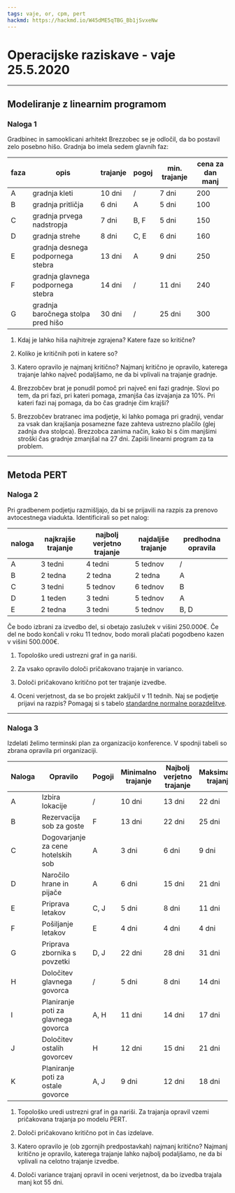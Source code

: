 ```yaml
---
tags: vaje, or, cpm, pert
hackmd: https://hackmd.io/W45dME5qTBG_Bb1jSvxeNw
---
```

# Operacijske raziskave - vaje 25.5.2020

---

## Modeliranje z linearnim programom

### Naloga 1

Gradbinec in samooklicani arhitekt Brezzobec se je odločil, da bo postavil zelo posebno hišo. Gradnja bo imela sedem glavnih faz:

| faza | opis | trajanje | pogoj | min. trajanje | cena za dan manj |
| ---- | ---- | -------- | ----- | ------------- | ---------------- |
| A | gradnja kleti | 10 dni | / | 7 dni | 200 |
| B | gradnja pritličja | 6 dni | A | 5 dni | 100 |
| C | gradnja prvega nadstropja | 7 dni | B, F | 5 dni | 150 |
| D | gradnja strehe | 8 dni | C, E | 6 dni | 160 |
| E | gradnja desnega podpornega stebra | 13 dni | A | 9 dni | 250 |
| F | gradnja glavnega podpornega stebra | 14 dni | / | 11 dni | 240 |
| G | gradnja baročnega stolpa pred hišo | 30 dni | / | 25 dni | 300 |

1. Kdaj je lahko hiša najhitreje zgrajena? Katere faze so kritične?

2. Koliko je kritičnih poti in katere so?

3. Katero opravilo je najmanj kritično? Najmanj kritično je opravilo, katerega trajanje lahko največ podaljšamo, ne da bi vplivali na trajanje gradnje.

4. Brezzobčev brat je ponudil pomoč pri največ eni fazi gradnje. Slovi po tem, da pri fazi, pri kateri pomaga, zmanjša čas izvajanja za $10\%$. Pri kateri fazi naj pomaga, da bo čas gradnje čim krajši?

5. Brezzobčev bratranec ima podjetje, ki lahko pomaga pri gradnji, vendar za vsak dan krajšanja posamezne faze zahteva ustrezno plačilo (glej zadnja dva stolpca). Brezzobca zanima način, kako bi s čim manjšimi stroški čas gradnje zmanjšal na $27$ dni. Zapiši linearni program za ta problem.

---

## Metoda PERT

### Naloga 2

Pri gradbenem podjetju razmišljajo, da bi se prijavili na razpis za prenovo avtocestnega viadukta. Identificirali so pet nalog:

| naloga | najkrajše trajanje | najbolj verjetno trajanje | najdaljše trajanje | predhodna opravila |
| - | ------- | -------- | -------- | ---- |
| A | 3 tedni | 4 tedni | 5 tednov | / |
| B | 2 tedna | 2 tedna | 2 tedna | A |
| C | 3 tedni | 5 tednov | 6 tednov | B |
| D | 1 teden | 3 tedni | 5 tednov | A |
| E | 2 tedna | 3 tedni | 5 tednov | B, D |

Če bodo izbrani za izvedbo del, si obetajo zaslužek v višini $250.000 €$. Če del ne bodo končali v roku $11$ tednov, bodo morali plačati pogodbeno kazen v višini $500.000 €$.

1. Topološko uredi ustrezni graf in ga nariši.

2. Za vsako opravilo določi pričakovano trajanje in varianco.

3. Določi pričakovano kritično pot ter trajanje izvedbe.

4. Oceni verjetnost, da se bo projekt zaključil v $11$ tednih. Naj se podjetje prijavi na razpis? Pomagaj si s tabelo [standardne normalne porazdelitve](https://jaanos.github.io/operacijske-raziskave/zapiski/2020/2020-05-25/Standardna_normalna_porazdelitev.pdf).

---

### Naloga 3

Izdelati želimo terminski plan za organizacijo konference. V spodnji tabeli so zbrana opravila pri organizaciji.

| Naloga | Opravilo | Pogoji | Minimalno trajanje | Najbolj verjetno trajanje | Maksimalno trajanje |
| - | --------------- | - | ------ | ------ | ------ |
| A | Izbira lokacije | / | 10 dni | 13 dni | 22 dni |
| B | Rezervacija sob za goste | F | 13 dni | 22 dni | 25 dni |
| C | Dogovarjanje za cene hotelskih sob | A | 3 dni | 6 dni | 9 dni |
| D | Naročilo hrane in pijače | A | 6 dni | 15 dni | 21 dni |
| E | Priprava letakov | C, J | 5 dni | 8 dni | 11 dni |
| F | Pošiljanje letakov | E | 4 dni | 4 dni | 4 dni |
| G | Priprava zbornika s povzetki | D, J | 22 dni | 28 dni | 31 dni |
| H | Določitev glavnega govorca | / | 5 dni | 8 dni | 14 dni |
| I | Planiranje poti za glavnega govorca | A, H | 11 dni | 14 dni | 17 dni |
| J | Določitev ostalih govorcev | H | 12 dni | 15 dni | 21 dni |
| K | Planiranje poti za ostale govorce | A, J | 9 dni | 12 dni | 18 dni |

1. Topološko uredi ustrezni graf in ga nariši. Za trajanja opravil vzemi pričakovana trajanja po modelu PERT.

2. Določi pričakovano kritično pot in čas izdelave.

3. Katero opravilo je (ob zgornjih predpostavkah) najmanj kritično? Najmanj kritično je opravilo, katerega trajanje lahko najbolj podaljšamo, ne da bi vplivali na celotno trajanje izvedbe.

4. Določi variance trajanj opravil in oceni verjetnost, da bo izvedba trajala manj kot $55$ dni.